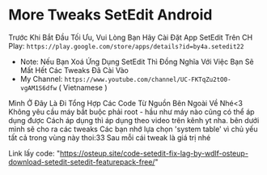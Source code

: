 
# More Tweaks SetEdit Android
Trước Khi Bắt Đầu Tối Ưu, Vui Lòng Bạn Hãy Cài Đặt App SetEdit Trên CH Play:
`https://play.google.com/store/apps/details?id=by4a.setedit22`
* Note: Nếu Bạn Xoá Ứng Dụng SetEdit Thì Đồng Nghĩa Với Việc Bạn Sẽ Mất Hết Các Tweaks Đã Cài Vào
* My Channel: `https://www.youtube.com/channel/UC-FKTqZu2tO0-vgAM1S6dfw` ( Vietnamese ) 

Mình Ở Đây Là Đi Tổng Hợp Các Code Từ Nguồn Bên Ngoài Về Nhé<3
Không yêu cầu máy bắt buộc phải root - hầu như máy nào cũng có thể áp dụng được
Cách áp dụng thì áp dụng theo video trên kênh yt nha. bên dưới mình sẽ cho ra các tweaks
Các bạn nhớ lựa chọn 'system table' vì chủ yếu tất cả trong vùng này thoi:33
Sau mỗi cái tweak là giá trị nhé


Link lấy code: 
"https://osteup.site/code-setedit-fix-lag-by-wdlf-osteup-download-setedit-setedit-featurepack-free/"
